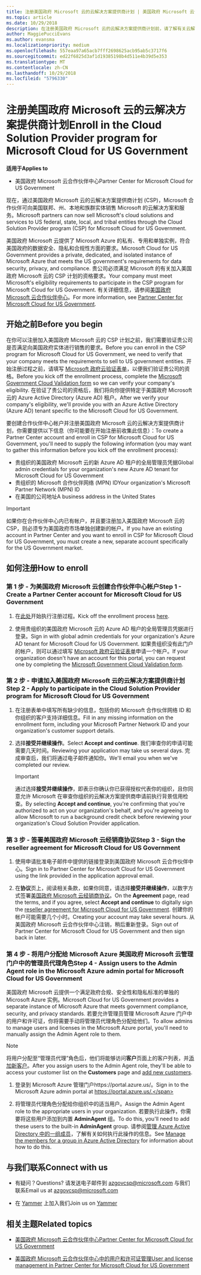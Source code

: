 ```yaml
---
title: 注册美国政府 Microsoft 云的云解决方案提供商计划 | 美国政府 Microsoft 云合作伙伴中心
ms.topic: article
ms.date: 10/29/2018
description: 在注册美国政府 Microsoft 云的云解决方案提供商计划前，请了解有关云解决方案提供商计划要求的详细信息。
author: MaggiePucciEvans
ms.author: evansma
ms.localizationpriority: medium
ms.openlocfilehash: 557eaa97a65acb7fff2698625acb95ab5c3717f6
ms.sourcegitcommit: ed22f6825d3af1d19385198b4d511e4b39d5e353
ms.translationtype: MT
ms.contentlocale: zh-CN
ms.lasthandoff: 10/29/2018
ms.locfileid: "5796330"
---
```

# <a name="enroll-in-the-cloud-solution-provider-program-for-microsoft-cloud-for-us-government"></a><span data-ttu-id="74f93-103">注册美国政府 Microsoft 云的云解决方案提供商计划</span><span class="sxs-lookup"><span data-stu-id="74f93-103">Enroll in the Cloud Solution Provider program for Microsoft Cloud for US Government</span></span>

**<span data-ttu-id="74f93-104">适用于</span><span class="sxs-lookup"><span data-stu-id="74f93-104">Applies to</span></span>**

-  <span data-ttu-id="74f93-105">美国政府 Microsoft 云合作伙伴中心</span><span class="sxs-lookup"><span data-stu-id="74f93-105">Partner Center for Microsoft Cloud for US Government</span></span>

<span data-ttu-id="74f93-106">现在，通过美国政府 Microsoft 云的云解决方案提供商计划 (CSP)，Microsoft 合作伙伴可向美国联邦、州、本地和族群实体销售 Microsoft 的云解决方案和服务。</span><span class="sxs-lookup"><span data-stu-id="74f93-106">Microsoft partners can now sell Microsoft's cloud solutions and services to US federal, state, local, and tribal entities through the Cloud Solution Provider program (CSP) for Microsoft Cloud for US Government.</span></span> 

<span data-ttu-id="74f93-107">美国政府 Microsoft 云提供了 Microsoft Azure 的私有、专用和单独实例，符合美国政府的数据安全、隐私和合规性方面的要求。</span><span class="sxs-lookup"><span data-stu-id="74f93-107">Microsoft Cloud for US Government provides a private, dedicated, and isolated instance of Microsoft Azure that meets the US government's requirements for data security, privacy, and compliance.</span></span> <span data-ttu-id="74f93-108">贵公司必须满足 Microsoft 的有关加入美国政府 Microsoft 云的 CSP 计划的资格要求。</span><span class="sxs-lookup"><span data-stu-id="74f93-108">Your company must meet Microsoft's eligibility requirements to participate in the CSP program for Microsoft Cloud for US Government.</span></span> <span data-ttu-id="74f93-109">有关详细信息，请参阅[美国政府 Microsoft 云合作伙伴中心](partner-center-for-microsoft-us-govt-cloud.md)。</span><span class="sxs-lookup"><span data-stu-id="74f93-109">For more information, see [Partner Center for Microsoft Cloud for US Government](partner-center-for-microsoft-us-govt-cloud.md).</span></span>

## <a name="before-you-begin"></a><span data-ttu-id="74f93-110">开始之前</span><span class="sxs-lookup"><span data-stu-id="74f93-110">Before you begin</span></span>

<span data-ttu-id="74f93-111">在你可以注册加入美国政府 Microsoft 云的 CSP 计划之前，我们需要验证贵公司是否满足向美国政府实体进行销售的要求。</span><span class="sxs-lookup"><span data-stu-id="74f93-111">Before you can enroll in the CSP program for Microsoft Cloud for US Government, we need to verify that your company meets the requirements to sell to US government entities.</span></span> <span data-ttu-id="74f93-112">开始注册过程之前，请填写 [Microsoft 政府云验证表单](http://azuregov.microsoft.com/csp)，以便我们验证贵公司的资格。</span><span class="sxs-lookup"><span data-stu-id="74f93-112">Before you kick off the enrollment process, complete the [Microsoft Government Cloud Validation form](http://azuregov.microsoft.com/csp) so we can verify your company's eligibility.</span></span> <span data-ttu-id="74f93-113">在验证了贵公司的资格后，我们将向你提供特定于美国政府 Microsoft 云的 Azure Active Directory (Azure AD) 租户。</span><span class="sxs-lookup"><span data-stu-id="74f93-113">After we verify your company's eligibility, we'll provide you with an Azure Active Directory (Azure AD) tenant specific to the Microsoft Cloud for US Government.</span></span>  

<span data-ttu-id="74f93-114">要创建合作伙伴中心帐户并注册美国政府 Microsoft 云的云解决方案提供商计划，你需要提供以下信息（你可能要在开始注册前收集此信息）：</span><span class="sxs-lookup"><span data-stu-id="74f93-114">To create a Partner Center account and enroll in CSP for Microsoft Cloud for US Government, you'll need to supply the following information (you may want to gather this information before you kick off the enrollment process):</span></span>

-  <span data-ttu-id="74f93-115">贵组织的美国政府 Microsoft 云的新 Azure AD 租户的全局管理员凭据</span><span class="sxs-lookup"><span data-stu-id="74f93-115">Global admin credentials for your organization's new Azure AD tenant for Microsoft Cloud for US Government</span></span>
-  <span data-ttu-id="74f93-116">贵组织的 Microsoft 合作伙伴网络 (MPN) ID</span><span class="sxs-lookup"><span data-stu-id="74f93-116">Your organization's Microsoft Partner Network (MPN) ID</span></span> 
-  <span data-ttu-id="74f93-117">在美国的公司地址</span><span class="sxs-lookup"><span data-stu-id="74f93-117">A business address in the United States</span></span>

> [!IMPORTANT]  
> <span data-ttu-id="74f93-118">如果你在合作伙伴中心内已有帐户，并且要注册加入美国政府 Microsoft 云的 CSP，则必须专为美国政府市场单独创建新的帐户。</span><span class="sxs-lookup"><span data-stu-id="74f93-118">If you have an existing account in Partner Center and you want to enroll in CSP for Microsoft Cloud for US Government, you must create a new, separate account specifically for the US Government market.</span></span>

## <a name="how-to-enroll"></a><span data-ttu-id="74f93-119">如何注册</span><span class="sxs-lookup"><span data-stu-id="74f93-119">How to enroll</span></span> 

### <a name="step-1---create-a-partner-center-account-for-microsoft-cloud-for-us-government"></a><span data-ttu-id="74f93-120">第 1 步 - 为美国政府 Microsoft 云创建合作伙伴中心帐户</span><span class="sxs-lookup"><span data-stu-id="74f93-120">Step 1 - Create a Partner Center account for Microsoft Cloud for US Government</span></span>

1.  <span data-ttu-id="74f93-121">在[此处](https://partnercenter.microsoft.com/register/resellerusgjoinnow)开始执行注册过程。</span><span class="sxs-lookup"><span data-stu-id="74f93-121">Kick off the enrollment process [here](https://partnercenter.microsoft.com/register/resellerusgjoinnow).</span></span> 

2.  <span data-ttu-id="74f93-122">使用贵组织的美国政府 Microsoft 云的 Azure AD 租户的全局管理员凭据进行登录。</span><span class="sxs-lookup"><span data-stu-id="74f93-122">Sign in with global admin credentials for your organization's Azure AD tenant for Microsoft Cloud for US Government.</span></span> <span data-ttu-id="74f93-123">如果贵组织没有此门户的帐户，则可以通过填写 [Microsoft 政府云验证表单](http://azuregov.microsoft.com/csp)申请一个帐户。</span><span class="sxs-lookup"><span data-stu-id="74f93-123">If your organization doesn't have an account for this portal, you can request one by completing the [Microsoft Government Cloud Validation form](http://azuregov.microsoft.com/csp).</span></span>


### <a name="step-2---apply-to-participate-in-the-cloud-solution-provider-program-for-microsoft-cloud-for-us-government"></a><span data-ttu-id="74f93-124">第 2 步 - 申请加入美国政府 Microsoft 云的云解决方案提供商计划</span><span class="sxs-lookup"><span data-stu-id="74f93-124">Step 2 - Apply to participate in the Cloud Solution Provider program for Microsoft Cloud for US Government</span></span>

1.  <span data-ttu-id="74f93-125">在注册表单中填写所有缺少的信息，包括你的 Microsoft 合作伙伴网络 ID 和你组织的客户支持详细信息。</span><span class="sxs-lookup"><span data-stu-id="74f93-125">Fill in any missing information on the enrollment form, including your Microsoft Partner Network ID and your organization's customer support details.</span></span> 

2.  <span data-ttu-id="74f93-126">选择**接受并继续操作**。</span><span class="sxs-lookup"><span data-stu-id="74f93-126">Select **Accept and continue**.</span></span> <span data-ttu-id="74f93-127">我们审查你的申请可能需要几天时间。</span><span class="sxs-lookup"><span data-stu-id="74f93-127">Reviewing your application may take us several days.</span></span> <span data-ttu-id="74f93-128">完成审查后，我们将通过电子邮件通知你。</span><span class="sxs-lookup"><span data-stu-id="74f93-128">We'll email you when we've completed our review.</span></span>

    > [!IMPORTANT]  
    > <span data-ttu-id="74f93-129">通过选择**接受并继续操作**，即表示你确认你已获得授权代表你的组织，且你同意允许 Microsoft 在审查你组织的云解决方案提供商申请前执行背景信用检查。</span><span class="sxs-lookup"><span data-stu-id="74f93-129">By selecting **Accept and continue**, you're confirming that you're authorized to act on your organization's behalf, and you're agreeing to allow Microsoft to run a background credit check before reviewing your organization's Cloud Solution Provider application.</span></span>


### <a name="step-3---sign-the-reseller-agreement-for-microsoft-cloud-for-us-government"></a><span data-ttu-id="74f93-130">第 3 步 - 签署美国政府 Microsoft 云经销商协议</span><span class="sxs-lookup"><span data-stu-id="74f93-130">Step 3 - Sign the reseller agreement for Microsoft Cloud for US Government</span></span>

1. <span data-ttu-id="74f93-131">使用申请批准电子邮件中提供的链接登录到美国政府 Microsoft 云合作伙伴中心。</span><span class="sxs-lookup"><span data-stu-id="74f93-131">Sign in to Partner Center for Microsoft Cloud for US Government using the link provided in the application approval email.</span></span> 

2. <span data-ttu-id="74f93-132">在**协议**页上，阅读相关条款，如果你同意，请选择**接受并继续操作**，以数字方式签署[美国政府 Microsoft 云经销商协议](https://go.microsoft.com/fwlink/p/?linkid=843364)。</span><span class="sxs-lookup"><span data-stu-id="74f93-132">On the **Agreement** page, read the terms, and if you agree, select **Accept and continue** to digitally sign the [reseller agreement for Microsoft Cloud for US Government](https://go.microsoft.com/fwlink/p/?linkid=843364).</span></span> <span data-ttu-id="74f93-133">创建你的帐户可能需要几个小时。</span><span class="sxs-lookup"><span data-stu-id="74f93-133">Creating your account may take several hours.</span></span> <span data-ttu-id="74f93-134">从美国政府 Microsoft 云合作伙伴中心注销，稍后重新登录。</span><span class="sxs-lookup"><span data-stu-id="74f93-134">Sign out of Partner Center for Microsoft Cloud for US Government and then sign back in later.</span></span>


### <a name="step-4---assign-users-to-the-admin-agent-role-in-the-microsoft-azure-admin-portal-for-microsoft-cloud-for-us-government"></a><span data-ttu-id="74f93-135">第 4 步 - 将用户分配给 Microsoft Azure 美国政府 Microsoft 云管理门户中的管理员代理角色</span><span class="sxs-lookup"><span data-stu-id="74f93-135">Step 4 - Assign users to the Admin Agent role in the Microsoft Azure admin portal for Microsoft Cloud for US Government</span></span>

<span data-ttu-id="74f93-136">美国政府 Microsoft 云提供一个满足政府合规、安全性和隐私标准的单独的 Microsoft Azure 实例。</span><span class="sxs-lookup"><span data-stu-id="74f93-136">Microsoft Cloud for US Government provides a separate instance of Microsoft Azure that meets government compliance, security, and privacy standards.</span></span> <span data-ttu-id="74f93-137">若要允许管理员管理 Microsoft Azure 门户中的用户和许可证，你将需要手动将管理员代理角色分配给他们。</span><span class="sxs-lookup"><span data-stu-id="74f93-137">To allow admins to manage users and licenses in the Microsoft Azure portal, you'll need to manually assign the Admin Agent role to them.</span></span>

> [!NOTE]  
> <span data-ttu-id="74f93-138">将用户分配至“管理员代理”角色后，他们将能够访问**客户**页面上的客户列表，并[添加新客户](add-a-new-customer.md)。</span><span class="sxs-lookup"><span data-stu-id="74f93-138">After you assign users to the Admin Agent role, they'll be able to access your customer list on the **Customers** page and [add new customers](add-a-new-customer.md).</span></span>   

1.  <span data-ttu-id="74f93-139">登录到 Microsoft Azure 管理门户https://portal.azure.us/。</span><span class="sxs-lookup"><span data-stu-id="74f93-139">Sign in to the Microsoft Azure admin portal at https://portal.azure.us/.</span></span>

2.  <span data-ttu-id="74f93-140">将管理员代理角色分配给你组织中的适当用户。</span><span class="sxs-lookup"><span data-stu-id="74f93-140">Assign the Admin Agent role to the appropriate users in your organization.</span></span> <span data-ttu-id="74f93-141">若要执行此操作，你需要将这些用户添加到内置 **AdminAgent** 组。</span><span class="sxs-lookup"><span data-stu-id="74f93-141">To do this, you'll need to add these users to the built-in **AdminAgent** group.</span></span> <span data-ttu-id="74f93-142">请参阅[管理 Azure Active Directory 中的一组成员](https://docs.microsoft.com/azure/active-directory/active-directory-groups-members-azure-portal)，了解有关如何执行此操作的信息。</span><span class="sxs-lookup"><span data-stu-id="74f93-142">See [Manage the members for a group in Azure Active Directory](https://docs.microsoft.com/azure/active-directory/active-directory-groups-members-azure-portal) for information about how to do this.</span></span>
 
## <a name="connect-with-us"></a><span data-ttu-id="74f93-143">与我们联系</span><span class="sxs-lookup"><span data-stu-id="74f93-143">Connect with us</span></span>

- <span data-ttu-id="74f93-144">有疑问？</span><span class="sxs-lookup"><span data-stu-id="74f93-144">Questions?</span></span> <span data-ttu-id="74f93-145">请发送电子邮件到 azgovcsp@microsoft.com 与我们联系</span><span class="sxs-lookup"><span data-stu-id="74f93-145">Email us at azgovcsp@microsoft.com</span></span>

- <span data-ttu-id="74f93-146">在 [Yammer](https://www.yammer.com/cloudpartnercommunity/#/threads/inGroup?type=in_group&feedId=11509777&view=all) 上加入我们</span><span class="sxs-lookup"><span data-stu-id="74f93-146">Join us on [Yammer](https://www.yammer.com/cloudpartnercommunity/#/threads/inGroup?type=in_group&feedId=11509777&view=all)</span></span> 

## <a name="related-topics"></a><span data-ttu-id="74f93-147">相关主题</span><span class="sxs-lookup"><span data-stu-id="74f93-147">Related topics</span></span>

-  [<span data-ttu-id="74f93-148">美国政府 Microsoft 云合作伙伴中心</span><span class="sxs-lookup"><span data-stu-id="74f93-148">Partner Center for Microsoft Cloud for US Government</span></span>](partner-center-for-microsoft-us-govt-cloud.md)

-  [<span data-ttu-id="74f93-149">美国政府 Microsoft 云合作伙伴中心中的用户和许可证管理</span><span class="sxs-lookup"><span data-stu-id="74f93-149">User and license management in Partner Center for Microsoft Cloud for US Government</span></span>](user-management-in-partner-center-for-microsoft-us-govt-cloud.md)


